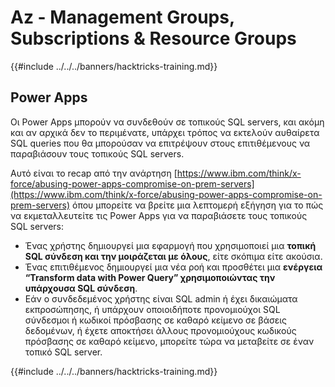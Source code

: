 # Az - Management Groups, Subscriptions & Resource Groups

{{#include ../../../banners/hacktricks-training.md}}

## Power Apps

Οι Power Apps μπορούν να συνδεθούν σε τοπικούς SQL servers, και ακόμη και αν αρχικά δεν το περιμένατε, υπάρχει τρόπος να εκτελούν αυθαίρετα SQL queries που θα μπορούσαν να επιτρέψουν στους επιτιθέμενους να παραβιάσουν τους τοπικούς SQL servers.

Αυτό είναι το recap από την ανάρτηση [https://www.ibm.com/think/x-force/abusing-power-apps-compromise-on-prem-servers](https://www.ibm.com/think/x-force/abusing-power-apps-compromise-on-prem-servers) όπου μπορείτε να βρείτε μια λεπτομερή εξήγηση για το πώς να εκμεταλλευτείτε τις Power Apps για να παραβιάσετε τους τοπικούς SQL servers:

- Ένας χρήστης δημιουργεί μια εφαρμογή που χρησιμοποιεί μια **τοπική SQL σύνδεση και την μοιράζεται με όλους**, είτε σκόπιμα είτε ακούσια.
- Ένας επιτιθέμενος δημιουργεί μια νέα ροή και προσθέτει μια **ενέργεια “Transform data with Power Query” χρησιμοποιώντας την υπάρχουσα SQL σύνδεση**.
- Εάν ο συνδεδεμένος χρήστης είναι SQL admin ή έχει δικαιώματα εκπροσώπησης, ή υπάρχουν οποιοιδήποτε προνομιούχοι SQL σύνδεσμοι ή κωδικοί πρόσβασης σε καθαρό κείμενο σε βάσεις δεδομένων, ή έχετε αποκτήσει άλλους προνομιούχους κωδικούς πρόσβασης σε καθαρό κείμενο, μπορείτε τώρα να μεταβείτε σε έναν τοπικό SQL server.

{{#include ../../../banners/hacktricks-training.md}}
